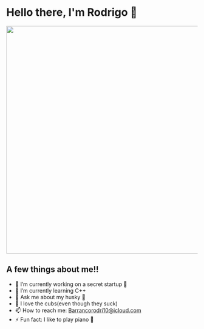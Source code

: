 

# Hello there, I'm Rodrigo 👋

 <img src="https://images.unsplash.com/photo-1513563326940-e76e4641069e?ixlib=rb-1.2.1&ixid=MnwxMjA3fDB8MHxwaG90by1wYWdlfHx8fGVufDB8fHx8&auto=format&fit=crop&w=1496&q=80" width="9000" height="600">
 
## A few things about me!! 
- 🔭 I’m currently working on a secret startup 🥳
- 🌱 I’m currently learning C++ 
- 💬 Ask me about my husky 🐶
- 🐻 I love the cubs(even though they suck)
- 📫 How to reach me: Barrancorodri10@icloud.com
- ⚡️ Fun fact: I like to play piano 🎹

